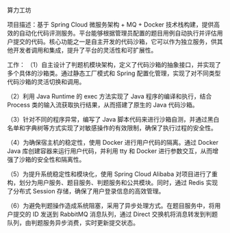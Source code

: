 算力工坊    

项目描述：基于 Spring Cloud 微服务架构 + MQ + Docker 技术栈构建，提供高效的自动化代码评测服务。平台能够根据管理员配置的题目用例自动执行并评估用户提交的代码。核心功能之一是自主开发的代码沙箱，它可以作为独立服务，供其他开发者调用和集成，提升了平台的灵活性和可扩展性。

工作：
（1）自主设计了判题机模块架构，定义了代码沙箱的抽象接口，并实现了多个具体的沙箱类。通过静态工厂模式和 Spring 配置化管理，实现了对不同类型代码沙箱的灵活切换和调用。

（2）利用 Java Runtime 的 exec 方法实现了 Java 程序的编译和执行，结合 Process 类的输入流获取执行结果，从而搭建了原生的 Java 代码沙箱。    

（3）针对不同的程序异常，编写了 Java 脚本代码来进行沙箱自测，并通过黑白名单和字典树等方式实现了对敏感操作的有效限制，确保了执行过程的安全性。

（4）为确保宿主机的稳定性，使用 Docker 进行用户代码的隔离。通过 Docker Java 库创建容器来运行用户代码，并利用 tty 和 Docker 进行参数交互，从而增强了沙箱的安全性和隔离性。

（5）为提升系统稳定性和模块化，使用 Spring Cloud Alibaba 对项目进行了重构，划分为用户服务、题目服务、判题服务和公共模块。同时，通过 Redis 实现了分布式 Session 存储，确保了用户登录信息的高效管理。

（6）为避免判题操作造成系统阻塞，采用了异步处理方式。在题目服务中，将用户提交的 ID 发送到 RabbitMQ 消息队列，通过 Direct 交换机将消息转发到判题队列，由判题服务异步消费，实时更新提交状态。

